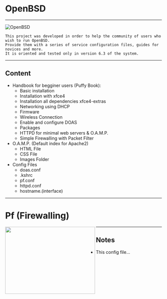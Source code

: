 # OpenBSD 
_ _ _

![OpenBSD](https://steemitimages.com/p/2gsjgna1uruvUuS7ndh9YqVwYGPLVszbFLwwpAYXZjh5CFddoZeD9ocTScVh9Btm6fHk1CLZgTpgTJCbr4AwHg1isvyyuWtcqZp7JXqtsoU9RvdGNS?format=match&mode=fit)

```
This project was developed in order to help the community of users who wish to run OpenBSD.
Provide them with a series of service configuration files, guides for novices and more.
It is oriented and tested only in version 6.3 of the system.
```
_ _ _

##  Content
* Handbook for begginer users (Puffy Book):
  *  Basic installation
  *  Installation with xfce4
  *  Installation all dependencies xfce4-extras
  *  Networking using DHCP
  *  Firmware
  *  Wireless Connection
  *  Enable and configure DOAS
  *  Packages
  *  HTTPD for minimal web servers & O.A.M.P.
  *  Simple Firewalling with Packet Filter
* O.A.M.P. (Default index for Apache2)
  *  HTML File
  *  CSS File 
  *  Images Folder
* Config Files
  *  doas.conf
  *  .kshrc
  *  pf.conf
  *  httpd.conf
  *  hostname.(interface)

_ _ _

# Pf (Firewalling)

<img align="left" width="289" height="216" src="https://distrowatch.com/images/other/obsd-blowfish.png">

_ _ _
## Notes
* This config file...
